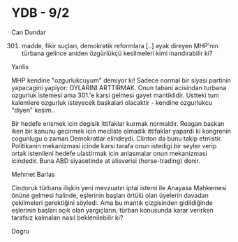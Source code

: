 # YDB - 9/2

Can Dundar

301. madde, fikir suçları, demokratik reformlara [..] ayak direyen MHP'nin türbana gelince aniden özgürlükçü kesilmeleri kimi inandırabilir ki?

Yanlis

MHP kendine "ozgurlukcuyum" demiyor ki! Sadece normal bir siyasi partinin yapacagini yapiyor: OYLARINI ARTTIRMAK. Onun tabani acisindan turbana ozgurluk istemesi ama 301.'e karsi gelmesi gayet mantiklidir. Ustteki tum kalemlere ozgurluk isteyecek baskalari olacaktir - kendine ozgurlukcu "diyen" kesim..

Bir hedefe erismek icin degisik ittifaklar kurmak normaldir. Reagan baskan iken bir kanunu gecirmek icin mecliste olmadik ittifaklar yapardi ki kongrenin cogunlugu o zaman Demokratlar elindeydi. Clinton da bunu takip etmistir. Politikanin mekanizmasi icinde karsi tarafa onun istedigi bir seyler verip ortak istenileni hedefe ulastirmak icin anlasmalar onun mekanizmasi icindedir. Buna ABD siyasetinde at alisverisi (horse-trading) denir.

Mehmet Barlas

Cindoruk türbana ilişkin yeni mevzuatın iptal istemi ile Anayasa Mahkemesi önüne gelmesi halinde, eşlerinin başları örtülü olan üyelerin davadan çekilmeleri gerektiğini söyledi.
Ama bu mantık çizgisinden gidildiğinde eşlerinin başları açık olan yargıçların, türban konusunda karar verirken tarafsız kalmaları nasıl beklenilebilir ki?

Dogru
